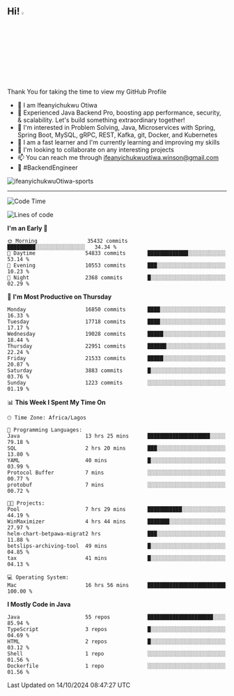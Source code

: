 <!-- BLOG-POST-LIST:START --><!-- BLOG-POST-LIST:END -->

## Hi! <img src="https://media.giphy.com/media/hvRJCLFzcasrR4ia7z/giphy.gif" width="4%"> 

Thank You for taking the time to view my GitHub Profile

- 👋 I am Ifeanyichukwu Otiwa
- 🚀 Experienced Java Backend Pro, boosting app performance, security, & scalability. Let's build something extraordinary together!
- 👀 I'm interested in Problem Solving, Java, Microservices with Spring, Spring Boot, MySQL, gRPC, REST, Kafka, git, Docker, and Kubernetes
- 🌱 I am a fast learner and I'm currently learning and improving my skills
- 💞️ I'm looking to collaborate on any interesting projects
- 📫 You can reach me through ifeanyichukwuotiwa.winson@gmail.com
- 🚀 #BackendEngineer

<p align="left" marginTop="10px"> <img src="https://komarev.com/ghpvc/?username=ifeanyichukwuOtiwa-sports&label=Profile%20views&color=0e75b6&style=for-the-badge" alt="ifeanyichukwuOtiwa-sports" /> </p>

***

<!--START_SECTION:waka-->
![Code Time](http://img.shields.io/badge/Code%20Time-2%2C978%20hrs%2031%20mins-blue)

![Lines of code](https://img.shields.io/badge/From%20Hello%20World%20I%27ve%20Written-25.3%20million%20lines%20of%20code-blue)

**I'm an Early 🐤** 

```text
🌞 Morning                35432 commits       █████████░░░░░░░░░░░░░░░░   34.34 % 
🌆 Daytime                54833 commits       █████████████░░░░░░░░░░░░   53.14 % 
🌃 Evening                10553 commits       ███░░░░░░░░░░░░░░░░░░░░░░   10.23 % 
🌙 Night                  2368 commits        █░░░░░░░░░░░░░░░░░░░░░░░░   02.29 % 
```
📅 **I'm Most Productive on Thursday** 

```text
Monday                   16850 commits       ████░░░░░░░░░░░░░░░░░░░░░   16.33 % 
Tuesday                  17718 commits       ████░░░░░░░░░░░░░░░░░░░░░   17.17 % 
Wednesday                19028 commits       █████░░░░░░░░░░░░░░░░░░░░   18.44 % 
Thursday                 22951 commits       ██████░░░░░░░░░░░░░░░░░░░   22.24 % 
Friday                   21533 commits       █████░░░░░░░░░░░░░░░░░░░░   20.87 % 
Saturday                 3883 commits        █░░░░░░░░░░░░░░░░░░░░░░░░   03.76 % 
Sunday                   1223 commits        ░░░░░░░░░░░░░░░░░░░░░░░░░   01.19 % 
```


📊 **This Week I Spent My Time On** 

```text
🕑︎ Time Zone: Africa/Lagos

💬 Programming Languages: 
Java                     13 hrs 25 mins      ████████████████████░░░░░   79.18 % 
SQL                      2 hrs 20 mins       ███░░░░░░░░░░░░░░░░░░░░░░   13.80 % 
YAML                     40 mins             █░░░░░░░░░░░░░░░░░░░░░░░░   03.99 % 
Protocol Buffer          7 mins              ░░░░░░░░░░░░░░░░░░░░░░░░░   00.77 % 
protobuf                 7 mins              ░░░░░░░░░░░░░░░░░░░░░░░░░   00.72 % 

🐱‍💻 Projects: 
Pool                     7 hrs 29 mins       ███████████░░░░░░░░░░░░░░   44.19 % 
WinMaximizer             4 hrs 44 mins       ███████░░░░░░░░░░░░░░░░░░   27.97 % 
helm-chart-betpawa-migrat2 hrs               ███░░░░░░░░░░░░░░░░░░░░░░   11.88 % 
betslips-archiving-tool  49 mins             █░░░░░░░░░░░░░░░░░░░░░░░░   04.85 % 
tax                      41 mins             █░░░░░░░░░░░░░░░░░░░░░░░░   04.13 % 

💻 Operating System: 
Mac                      16 hrs 56 mins      █████████████████████████   100.00 % 
```

**I Mostly Code in Java** 

```text
Java                     55 repos            █████████████████████░░░░   85.94 % 
TypeScript               3 repos             █░░░░░░░░░░░░░░░░░░░░░░░░   04.69 % 
HTML                     2 repos             █░░░░░░░░░░░░░░░░░░░░░░░░   03.12 % 
Shell                    1 repo              ░░░░░░░░░░░░░░░░░░░░░░░░░   01.56 % 
Dockerfile               1 repo              ░░░░░░░░░░░░░░░░░░░░░░░░░   01.56 % 
```




 Last Updated on 14/10/2024 08:47:27 UTC
<!--END_SECTION:waka-->

<!--
<p align="center">
![trophy](https://github-profile-trophy.vercel.app/?username=ifeanyichukwuOtiwa-sports&theme=onedark) (https://github.com/ryo-ma/github-profile-trophy)
</p>
-->

<!---
ifeanyi-otiwa/ifeanyi-otiwa is a ✨ special ✨ repository because its `README.md` (this file) appears on your GitHub profile.
You can click the Preview link to take a look at your changes.
--->
